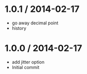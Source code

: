 1.0.1 / 2014-02-17================== * go away decimal point * history1.0.0 / 2014-02-17================== * add jitter option * Initial commit
